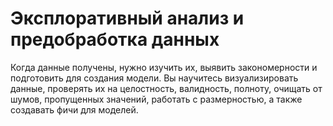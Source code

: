 # Эксплоративный анализ и предобработка данных

Когда данные получены, нужно изучить их, выявить закономерности и подготовить для создания модели. Вы научитесь визуализировать данные, проверять их на целостность, валидность, полноту, очищать от шумов, пропущенных значений, работать с размерностью, а также создавать фичи для моделей.